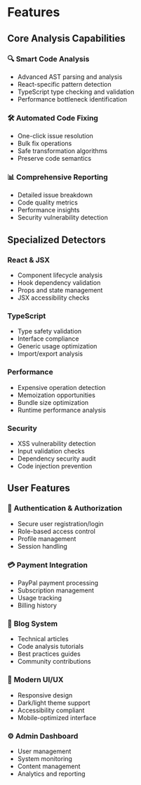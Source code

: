 
# Features

## Core Analysis Capabilities

### 🔍 **Smart Code Analysis**
- Advanced AST parsing and analysis
- React-specific pattern detection
- TypeScript type checking and validation
- Performance bottleneck identification

### 🛠️ **Automated Code Fixing**
- One-click issue resolution
- Bulk fix operations
- Safe transformation algorithms
- Preserve code semantics

### 📊 **Comprehensive Reporting**
- Detailed issue breakdown
- Code quality metrics
- Performance insights
- Security vulnerability detection

## Specialized Detectors

### React & JSX
- Component lifecycle analysis
- Hook dependency validation
- Props and state management
- JSX accessibility checks

### TypeScript
- Type safety validation
- Interface compliance
- Generic usage optimization
- Import/export analysis

### Performance
- Expensive operation detection
- Memoization opportunities
- Bundle size optimization
- Runtime performance analysis

### Security
- XSS vulnerability detection
- Input validation checks
- Dependency security audit
- Code injection prevention

## User Features

### 🔐 **Authentication & Authorization**
- Secure user registration/login
- Role-based access control
- Profile management
- Session handling

### 💳 **Payment Integration**
- PayPal payment processing
- Subscription management
- Usage tracking
- Billing history

### 📝 **Blog System**
- Technical articles
- Code analysis tutorials
- Best practices guides
- Community contributions

### 🎨 **Modern UI/UX**
- Responsive design
- Dark/light theme support
- Accessibility compliant
- Mobile-optimized interface

### ⚙️ **Admin Dashboard**
- User management
- System monitoring
- Content management
- Analytics and reporting
